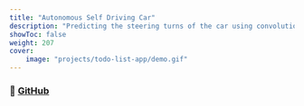 ```yaml
---
title: "Autonomous Self Driving Car"
description: "Predicting the steering turns of the car using convolutional neural networks(CNNS)"
showToc: false
weight: 207
cover:
    image: "projects/todo-list-app/demo.gif"
--- 
```

### 🔗 [GitHub]()
